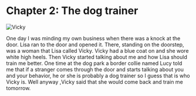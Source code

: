 # Chapter 2: The dog trainer

![Vicky](img/vicky.png)

One day I was minding my own business when there was a knock at the door. Lisa ran to the door and opened it. There, standing on the doorstep, was a woman that Lisa called Vicky. Vicky had a blue coat on and she wore white high heels. Then Vicky started talking about me and how Lisa should train me better. One time at the dog park a border collie named Lucy told me that if a stranger comes through the door and starts talking about you and your behavior, he or she is probably a dog trainer so I guess that is who Vicky is. Well anyway ,Vicky said that she would come back and train me tomorrow.
